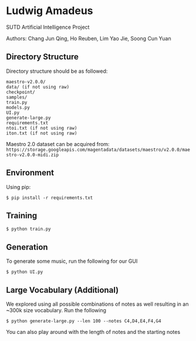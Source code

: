 # Ludwig Amadeus
SUTD Artificial Intelligence Project

Authors: Chang Jun Qing, Ho Reuben, Lim Yao Jie, Soong Cun Yuan

## Directory Structure
Directory structure should be as followed:
```
maestro-v2.0.0/
data/ (if not using raw)
checkpoint/
samples/
train.py
models.py
UI.py
generate-large.py
requirements.txt
ntoi.txt (if not using raw)
iton.txt (if not using raw)

```
Maestro 2.0 dataset can be acquired from: `https://storage.googleapis.com/magentadata/datasets/maestro/v2.0.0/maestro-v2.0.0-midi.zip`

## Environment
Using pip:
```
$ pip install -r requirements.txt
```

## Training
```
$ python train.py
```

## Generation
To generate some music, run the following for our GUI
```
$ python UI.py
```

## Large Vocabulary (Additional)
We explored using all possible combinations of notes as well resulting in an ~300k size vocabulary. Run the following
```
$ python generate-large.py --len 100 --notes C4,D4,E4,F4,G4
```
You can also play around with the length of notes and the starting notes
